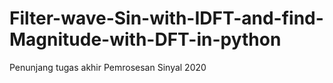 # Filter-wave-Sin-with-IDFT-and-find-Magnitude-with-DFT-in-python
Penunjang tugas akhir Pemrosesan Sinyal 2020
